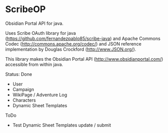 ScribeOP
========

Obsidian Portal API for java.

Uses Scribe OAuth library for java (https://github.com/fernandezpablo85/scribe-java)
and Apache Commons Codec (http://commons.apache.org/codec/)
and JSON reference implementation by Douglas Crockford (http://www.JSON.org/).


This library makes the Obsidian Portal API (http://www.obsidianportal.com/) accessible from within java.

Status:
Done
- User
- Campaign
- WikiPage / Adventure Log
- Characters
- Dynamic Sheet Templates

ToDo
- Test Dynamic Sheet Templates update / submit
